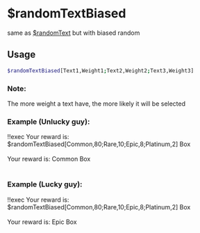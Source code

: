 # $randomTextBiased

same as [$randomText](./randomText.md) but with biased random

## Usage

```bash
$randomTextBiased[Text1,Weight1;Text2,Weight2;Text3,Weight3]
```

### Note:
The more weight a text have, the more likely it will be selected

### Example (Unlucky guy):
<discord-messages>
          <discord-message :bot="false" role-color="#ffcc9a" author="Member">
        !!exec Your reward is: $randomTextBiased[Common,80;Rare,10;Epic,8;Platinum,2] Box<br><br>
          </discord-message>
          <discord-message :bot="true" role-color="#0099ff" author="Custom Command" avatar="https://media.discordapp.net/avatars/725721249652670555/781224f90c3b841ba5b40678e032f74a.webp">
        Your reward is: Common Box<br><br>
        </discord-message>
</discord-messages>

### Example (Lucky guy):
<discord-messages>
          <discord-message :bot="false" role-color="#ffcc9a" author="Member">
        !!exec Your reward is: $randomTextBiased[Common,80;Rare,10;Epic,8;Platinum,2] Box<br><br>
          </discord-message>
          <discord-message :bot="true" role-color="#0099ff" author="Custom Command" avatar="https://media.discordapp.net/avatars/725721249652670555/781224f90c3b841ba5b40678e032f74a.webp">
        Your reward is: Epic Box
        </discord-message>
</discord-messages>